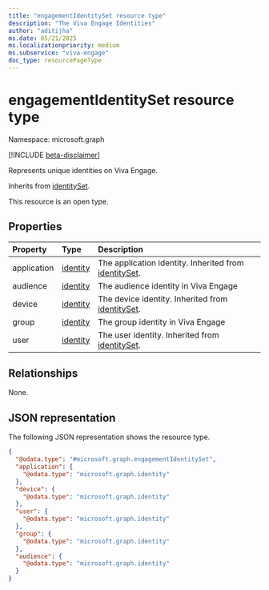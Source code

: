 ```yaml
---
title: "engagementIdentitySet resource type"
description: "The Viva Engage Identities"
author: "aditijha"
ms.date: 05/21/2025
ms.localizationpriority: medium
ms.subservice: "viva-engage"
doc_type: resourcePageType
---
```


# engagementIdentitySet resource type

Namespace: microsoft.graph

[!INCLUDE [beta-disclaimer](../../includes/beta-disclaimer.md)]

Represents unique identities on Viva Engage.


Inherits from [identitySet](../resources/identityset.md).

This resource is an open type.

## Properties
|Property|Type|Description|
|:---|:---|:---|
|application|[identity](../resources/identity.md)|The application identity. Inherited from [identitySet](../resources/identityset.md).|
|audience|[identity](../resources/identity.md)|The audience identity in Viva Engage|
|device|[identity](../resources/identity.md)|The device identity. Inherited from [identitySet](../resources/identityset.md).|
|group|[identity](../resources/identity.md)|The group identity in Viva Engage|
|user|[identity](../resources/identity.md)|The user identity. Inherited from [identitySet](../resources/identityset.md).|

## Relationships
None.

## JSON representation
The following JSON representation shows the resource type.
<!-- {
  "blockType": "resource",
  "@odata.type": "microsoft.graph.engagementIdentitySet"
}
-->
``` json
{
  "@odata.type": "#microsoft.graph.engagementIdentitySet",
  "application": {
    "@odata.type": "microsoft.graph.identity"
  },
  "device": {
    "@odata.type": "microsoft.graph.identity"
  },
  "user": {
    "@odata.type": "microsoft.graph.identity"
  },
  "group": {
    "@odata.type": "microsoft.graph.identity"
  },
  "audience": {
    "@odata.type": "microsoft.graph.identity"
  }
}
```

